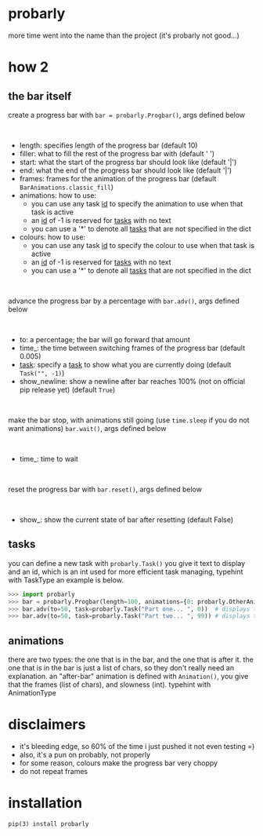 # probarly
more time went into the name than the project (it's probarly not good...)

# how 2

  ## the bar itself

  create a progress bar with `bar = probarly.Progbar()`, args defined below

  <br />

  - length: specifies length of the progress bar (default 10)
  - filler: what to fill the rest of the progress bar with (default ' ')
  - start: what the start of the progress bar should look like (default '|')
  - end: what the end of the progress bar should look like (default '|')
  - frames: frames for the animation of the progress bar (default `BarAnimations.classic_fill`)
  - animations: how to use:
      - you can use any task [id](#tasks) to specify the animation to use when that task is active
      - an [id](#tasks) of -1 is reserved for [tasks](#tasks) with no text
      - you can use a '*' to denote all [tasks](#tasks) that are not specified in the dict
  - colours: how to use:
      - you can use any task [id](#tasks) to specify the colour to use when that task is active
      - an [id](#tasks) of -1 is reserved for [tasks](#tasks) with no text
      - you can use a '*' to denote all [tasks](#tasks) that are not specified in the dict

  <br />

  advance the progress bar by a percentage with `bar.adv()`, args defined below

  <br />

  - to: a percentage; the bar will go forward that amount
  - time_: the time between switching frames of the progress bar (default 0.005)
  - [task](#tasks): specify a [task](#tasks) to show what you are currently doing (default `Task("", -1)`)
  - show\_newline: show a newline after bar reaches 100% (not on official pip release yet) (default `True`)

  <br />

  make the bar stop, with animations still going (use `time.sleep` if you do not want animations) `bar.wait()`, args defined below

  <br />
  
  - time_: time to wait

  <br />

  reset the progress bar with `bar.reset()`, args defined below

  <br />

   - show_: show the current state of bar after resetting (default False)

  ## tasks
  you can define a new task with `probarly.Task()` you give it text to display and an id, which is an int used for more efficient task managing, typehint with TaskType an example is below.
  ```python
>>> import probarly
>>> bar = probarly.Progbar(length=100, animations={0: probarly.OtherAnimations.morph, "*": probarly.OtherAnimations.up_down}, colours={0: probarly.COLOURS["RED"], "*", probarly.COLOURS["CYAN"]})
>>> bar.adv(to=50, task=probarly.Task("Part one... ", 0))  # displays the `morph` animation with a red bar
>>> bar.adv(to=50, task=probarly.Task("Part two... ", 99)) # displays the `up_down` animation with a cyan bar
  ```

  ## animations
  there are two types: the one that is in the bar, and the one that is after it. the one that is in the bar is just a list of chars, so they don't really need an explanation. an "after-bar" animation is defined with `Animation()`, you give that the frames (list of chars), and slowness (int). typehint with AnimationType

# disclaimers
  - it's bleeding edge, so 60% of the time i just pushed it not even testing =)
  - also, it's a pun on probably, not properly
  - for some reason, colours make the progress bar very choppy
  - do not repeat frames

# installation
```
pip(3) install probarly
```
